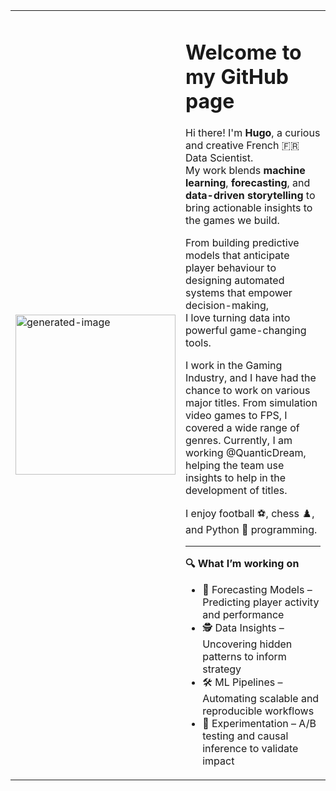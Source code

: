 <!---
hlacauste/hlacauste is a ✨ special ✨ repository because its `README.md` (this file) appears on your GitHub profile.
You can click the Preview link to take a look at your changes.
--->
<table>
  <tr>
    <td width="250">
      <img width="256" height="256" alt="generated-image" src="https://github.com/user-attachments/assets/74d23827-11ec-4e40-a824-a92bebe304ae" />
    </td>
    <td>

# Welcome to my GitHub page

Hi there! I'm **Hugo**, a curious and creative French 🇫🇷 Data Scientist.  
My work blends **machine learning**, **forecasting**, and **data-driven storytelling** to bring actionable insights to the games we build.

From building predictive models that anticipate player behaviour to designing automated systems that empower decision-making,  
I love turning data into powerful game-changing tools.

I work in the Gaming Industry, and I have  had the chance to work on various major titles. From simulation video games to FPS, I covered a wide range of genres.
Currently, I am working @QuanticDream, helping the team use insights to help in the development of titles.


I enjoy football ⚽, chess ♟️, and Python 🐍 programming.

---

**🔍 What I’m working on**

- 🧠 Forecasting Models – Predicting player activity and performance  
- 🕵️ Data Insights – Uncovering hidden patterns to inform strategy  
- 🛠️ ML Pipelines – Automating scalable and reproducible workflows  
- 🧬 Experimentation – A/B testing and causal inference to validate impact  
